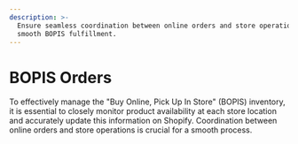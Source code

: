 ```yaml
---
description: >-
  Ensure seamless coordination between online orders and store operations for a
  smooth BOPIS fulfillment.
---
```


# BOPIS Orders

To effectively manage the "Buy Online, Pick Up In Store" (BOPIS) inventory, it is essential to closely monitor product availability at each store location and accurately update this information on Shopify. Coordination between online orders and store operations is crucial for a smooth process.
